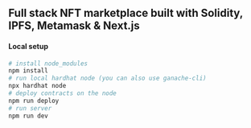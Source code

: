 ## Full stack NFT marketplace built with Solidity, IPFS, Metamask & Next.js


#### Local setup

```sh
# install node_modules
npm install
# run local hardhat node (you can also use ganache-cli)
npx hardhat node
# deploy contracts on the node
npm run deploy
# run server
npm run dev
```